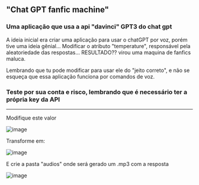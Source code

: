 ## "Chat GPT fanfic machine"

### Uma aplicação que usa a api "davinci" GPT3 do chat gpt

A ideia inicial era criar uma aplicação para usar o chatGPT por voz, porém tive uma ideia gênial...
Modificar o atributo "temperature", responsável pela aleatoriedade das respostas... RESULTADO?? virou uma maquina de fanfics maluca.

Lembrando que tu pode modificar para usar ele do "jeito correto", e não se esqueça que essa aplicação funciona por comandos de voz.

### Teste por sua conta e risco, lembrando que é necessário ter a própria key da API

---

 Modifique este valor
 
![image](https://user-images.githubusercontent.com/75023574/233528574-7017af35-f47c-4042-ad52-3a94466c00d4.png)

 Transforme em:
 
![image](https://user-images.githubusercontent.com/75023574/233528668-5d0b77e4-ee0b-469a-a686-40c666d16331.png)

 E crie a pasta "audios" onde será gerado um .mp3 com a resposta
 
 ![image](https://user-images.githubusercontent.com/75023574/233867263-9066a7b0-fb18-43bb-b6a6-56981a6d6724.png)
